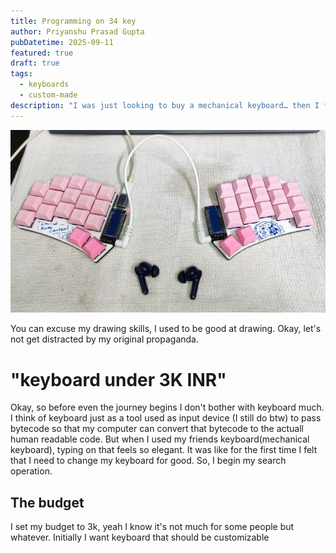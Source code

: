 ```yaml
---
title: Programming on 34 key
author: Priyanshu Prasad Gupta
pubDatetime: 2025-09-11
featured: true
draft: true
tags:
  - keyboards
  - custom-made
description: "I was just looking to buy a mechanical keyboard… then I fell into the rabbit hole and somehow ended up building a 34-key custom split. Now I can’t go back."
---
```


![qtpie](../../assets/images/keeb.jpg) 

You can excuse my drawing skills, I used to be good at drawing. Okay, let's not
get distracted by my original propaganda. 

# "keyboard under 3K INR"

Okay, so before even the journey begins I don't bother with keyboard much. I think of keyboard just as a tool used as input device
(I still do btw) to pass bytecode so that my computer can convert that bytecode to the actuall human readable code.
But when I used my friends keyboard(mechanical keyboard), typing on that feels so elegant. It was like for the first time
I felt that I need to change my keyboard for good. So, I begin my search operation.

## The budget 

I set my budget to 3k, yeah I know it's not much for some people but whatever.
Initially I want keyboard that should be customizable 
